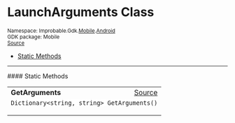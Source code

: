 
# LaunchArguments Class
<sup>
Namespace: Improbable.Gdk.<a href="{{urlRoot}}/api/mobile-index">Mobile</a>.<a href="{{urlRoot}}/api/mobile/android-index">Android</a><br/>
GDK package: Mobile<br/>
<a href="https://www.github.com/spatialos/gdk-for-unity/blob/0.2.1/workers/unity/Packages/com.improbable.gdk.mobile/Android/Utility/LaunchArguments.cs/#L8">Source</a>
<style>
a code {
                    padding: 0em 0.25em!important;
}
code {
                    background-color: #ffffff!important;
}
</style>
</sup>
<nav id="pageToc" class="page-toc"><ul><li><a href="#static-methods">Static Methods</a>
</ul></nav>











</p>
<hr style="width:100%; border-top-color:#d8d8d8" />
#### Static Methods


</p>




<table width="100%">
    <tr>
        <td style="border-right:none"><b>GetArguments</b></td>
        <td style="border-left:none; text-align:right"><a href="https://www.github.com/spatialos/gdk-for-unity/blob/0.2.1/workers/unity/Packages/com.improbable.gdk.mobile/Android/Utility/LaunchArguments.cs/#L10">Source</a></td>
    </tr>
    <tr>
        <td colspan="2">
<code>Dictionary&lt;string, string&gt; GetArguments()</code></p>






</td>
    </tr>
</table>







